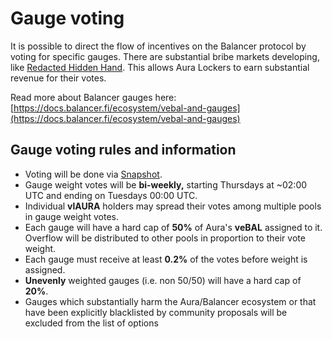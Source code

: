 # Gauge voting

It is possible to direct the flow of incentives on the Balancer protocol by voting for specific gauges. There are substantial bribe markets developing, like [Redacted Hidden Hand](https://hiddenhand.finance/). This allows Aura Lockers to earn substantial revenue for their votes.



Read more about Balancer gauges here: [https://docs.balancer.fi/ecosystem/vebal-and-gauges](https://docs.balancer.fi/ecosystem/vebal-and-gauges)



## Gauge voting rules and information

* Voting will be done via [Snapshot](https://vote.aura.finance).
* Gauge weight votes will be **bi-weekly,** starting Thursdays at \~02:00 UTC and ending on Tuesdays 00:00 UTC.&#x20;
* Individual **vlAURA** holders may spread their votes among multiple pools in gauge weight votes.
* Each gauge will have a hard cap of **50%** of Aura's **veBAL** assigned to it. Overflow will be distributed to other pools in proportion to their vote weight.
* Each gauge must receive at least **0.2%** of the votes before weight is assigned.
* **Unevenly** weighted gauges (i.e. non 50/50) will have a hard cap of **20%**.
* Gauges which substantially harm the Aura/Balancer ecosystem or that have been explicitly blacklisted by community proposals will be excluded from the list of options





